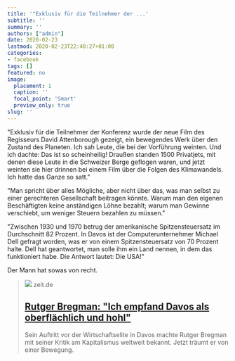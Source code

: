 ```yaml
---
title: '"Exklusiv für die Teilnehmer der ...'
subtitle: ''
summary: ''
authors: ["admin"]
date: 2020-02-23
lastmod: 2020-02-23T22:40:27+01:00
categories:
- facebook
tags: []
featured: no
image:
  placement: 1
  caption: ''
  focal_point: 'Smart'
  preview_only: true
slug: ''
---
```

"Exklusiv für die Teilnehmer der Konferenz wurde der neue Film des Regisseurs David Attenborough gezeigt, ein bewegendes Werk über den Zustand des Planeten. Ich sah Leute, die bei der Vorführung weinten. Und ich dachte: Das ist so scheinheilig! Draußen standen 1500 Privatjets, mit denen diese Leute in die Schweizer Berge geflogen waren, und jetzt weinten sie hier drinnen bei einem Film über die Folgen des Klimawandels. Ich hatte das Ganze so satt."

"Man spricht über alles Mögliche, aber nicht über das, was man selbst zu einer gerechteren Gesellschaft beitragen könnte. Warum man den eigenen Beschäftigten keine anständigen Löhne bezahlt; warum man Gewinne verschiebt, um weniger Steuern bezahlen zu müssen."

"Zwischen 1930 und 1970 betrug der amerikanische Spitzensteuersatz im Durchschnitt 82 Prozent. In Davos ist der Computerunternehmer Michael Dell gefragt worden, was er von einem Spitzensteuersatz von 70 Prozent halte. Dell hat geantwortet, man solle ihm ein Land nennen, in dem das funktioniert habe. Die Antwort lautet: Die USA!"

Der Mann hat sowas von recht.
> [![](https://img.zeit.de/administratives/sharing/fallback-image/wide__1300x731)](https://www.zeit.de/2019/12/rutger-bregman-wirtschaftsforum-davos-steuergerechtigkeit)
> zeit.de
> ## [Rutger Bregman: "Ich empfand Davos als oberflächlich und hohl"](https://www.zeit.de/2019/12/rutger-bregman-wirtschaftsforum-davos-steuergerechtigkeit)
>
>Sein Auftritt vor der Wirtschaftselite in Davos machte Rutger Bregman mit seiner Kritik am Kapitalismus weltweit bekannt. Jetzt träumt er von einer Bewegung.

